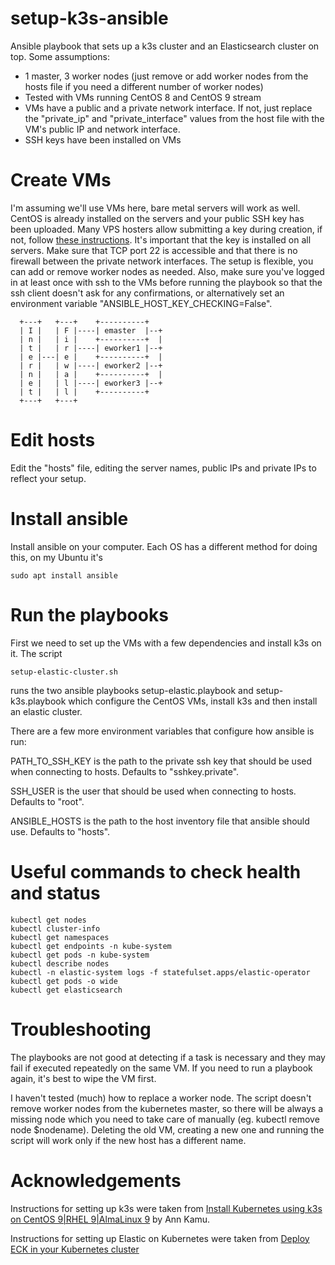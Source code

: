 # setup-k3s-ansible
Ansible playbook that sets up a k3s cluster and an Elasticsearch cluster on top. Some assumptions:
- 1 master, 3 worker nodes (just remove or add worker nodes from the hosts file if you need a different number of worker nodes)
- Tested with VMs running CentOS 8 and CentOS 9 stream
- VMs have a public and a private network interface. If not, just replace the "private_ip" and "private_interface" values from the host file with the VM's public IP and network interface.
- SSH keys have been installed on VMs

# Create VMs
I'm assuming we'll use VMs here, bare metal servers will work as well. CentOS is already installed on the servers and your public SSH key has been uploaded. Many VPS hosters allow submitting a key during creation, if not, follow [these instructions](http://www.linuxproblem.org/art_9.html). It's important that the key is installed on all servers. Make sure that TCP port 22 is accessible and that there is no firewall between the private network interfaces. The setup is flexible, you can add or remove worker nodes as needed. Also, make sure you've logged in at least once with ssh to the VMs before running the playbook so that the ssh client doesn't ask for any confirmations, or alternatively set an environment variable "ANSIBLE_HOST_KEY_CHECKING=False".

~~~~
  +---+   +---+    +----------+
  | I |   | F |----| emaster  |--+
  | n |   | i |    +----------+  |
  | t |   | r |----| eworker1 |--+
  | e |---| e |    +----------+  |
  | r |   | w |----| eworker2 |--+
  | n |   | a |    +----------+  |
  | e |   | l |----| eworker3 |--+
  | t |   | l |    +----------+
  +---+   +---+    
~~~~  
  
# Edit hosts
Edit the "hosts" file, editing the server names, public IPs and private IPs to reflect your setup.

# Install ansible
Install ansible on your computer. Each OS has a different method for doing this, on my Ubuntu it's

```
sudo apt install ansible
```

# Run the playbooks
First we need to set up the VMs with a few dependencies and install k3s on it. The script

```
setup-elastic-cluster.sh
```

runs the two ansible playbooks setup-elastic.playbook and setup-k3s.playbook which configure the CentOS VMs, install k3s and then install an elastic cluster.

There are a few more environment variables that configure how ansible is run:

PATH_TO_SSH_KEY is the path to the private ssh key that should be used when connecting to hosts. Defaults to "sshkey.private".

SSH_USER is the user that should be used when connecting to hosts. Defaults to "root".

ANSIBLE_HOSTS is the path to the host inventory file that ansible should use. Defaults to "hosts".


# Useful commands to check health and status
```
kubectl get nodes
kubectl cluster-info
kubectl get namespaces
kubectl get endpoints -n kube-system
kubectl get pods -n kube-system
kubectl describe nodes
kubectl -n elastic-system logs -f statefulset.apps/elastic-operator
kubectl get pods -o wide
kubectl get elasticsearch
```

# Troubleshooting
The playbooks are not good at detecting if a task is necessary and they may fail if executed repeatedly on the same VM. If you need to run a playbook again, it's best to
wipe the VM first.

I haven't tested (much) how to replace a worker node. The script doesn't remove worker nodes from the kubernetes master, so there will be always a missing node which you need to take care of manually (eg. kubectl remove node $nodename). Deleting the old VM, creating a new one and running the script will work only if the new host has a different name.

# Acknowledgements

Instructions for setting up k3s were taken from [Install Kubernetes using k3s on CentOS 9|RHEL 9|AlmaLinux 9](https://technixleo.com/install-kubernetes-k3s-on-centos-rhel-alma/) by Ann Kamu.

Instructions for setting up Elastic on Kubernetes were taken from [Deploy ECK in your Kubernetes cluster](https://www.elastic.co/guide/en/cloud-on-k8s/current/k8s-deploy-eck.html)
